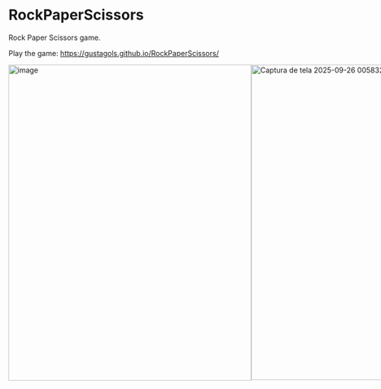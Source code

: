 # RockPaperScissors
Rock Paper Scissors game.

Play the game: https://gustagols.github.io/RockPaperScissors/

<div style="display: flex"; justify-content: center; align-items: center>
<img width="477" height="621" alt="image" src="https://github.com/user-attachments/assets/6b0896f4-153b-489e-b242-0dd0c45a8a97" />
<img width="474" height="620" alt="Captura de tela 2025-09-26 005832" src="https://github.com/user-attachments/assets/0a1dcea8-e64d-4593-86cf-1d3a5cc80dab" />
</div>
